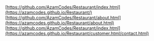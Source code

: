 [https://github.com/AzamCodes/Restaurant/index.html](https://azamcodes.github.io/Restaurant/)
[https://github.com/AzamCodes/Restaurant/about.html](https://azamcodes.github.io/Restaurant/about.html)
[https://github.com/AzamCodes/Restaurant/index.html](https://azamcodes.github.io/Restaurant/customer.html/contact.html)
